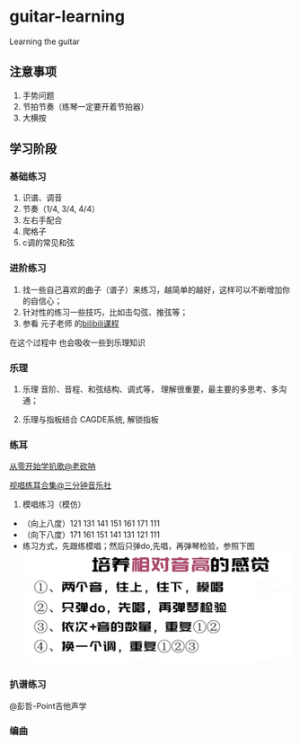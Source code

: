 # guitar-learning
Learning the guitar

## 注意事项
1. 手势问题
2. 节拍节奏（练琴一定要开着节拍器）
3. 大横按

## 学习阶段
### 基础练习
1. 识谱、调音
2. 节奏（1/4, 3/4, 4/4）
3. 左右手配合
4. 爬格子
5. c调的常见和弦

### 进阶练习
1. 找一些自己喜欢的曲子（谱子）来练习，越简单的越好，这样可以不断增加你的自信心；
2. 针对性的练习一些技巧，比如击勾弦、推弦等；
3. 参看 元子老师 的[bilibili课程](https://www.bilibili.com/video/BV13T4y1q7vR/?spm_id_from=333.999.0.0&vd_source=52795eb28b272a66f3e81bb6f34faaa5)

在这个过程中 也会吸收一些到乐理知识

### 乐理

1. 乐理
音阶、音程、和弦结构、调式等， 理解很重要，最主要的多思考、多沟通；

2. 乐理与指板结合
CAGDE系统, 解锁指板

### 练耳
[从零开始学扒歌@老砍呐](https://www.bilibili.com/video/BV1V7411n7zy/?spm_id_from=333.999.0.0&vd_source=52795eb28b272a66f3e81bb6f34faaa5)

[视唱练耳合集@三分钟音乐社](https://www.bilibili.com/video/BV12G4y1T75F?p=2&vd_source=52795eb28b272a66f3e81bb6f34faaa5)
1. 模唱练习（模仿） 
  * （向上八度）121 131 141 151 161 171 111
  * （向下八度）171 161 151 141 131 121 111 
  * 练习方式，先跟练模唱；然后只弹do,先唱，再弹琴检验，参照下图
  ![Image](./assets/images/relative-pitch-01.png)

### 扒谱练习
@彭哲-Point吉他声学

### 编曲
